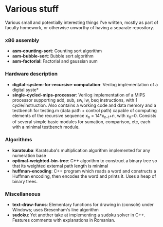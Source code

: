 # Various stuff
Various small and potentially interesting things I've written, mostly as part of faculty homework, or otherwise unworthy of having a separate repository.

### x86 assembly
* **asm-counting-sort**: Counting sort algorithm
* **asm-bubble-sort**: Bubble sort algorithm
* **asm-factorial**: Factorial and gaussian sum

### Hardware description
* **digital-system-for-recursive-computation**: Verilog implementation of a digital syste*
* **single-cycled-mips-processor**: Verilog implementation of a MIPS processor supporting add, sub, sw, lw, beq instructions, with 1 cycle/instruction. Also contains a working code and data memory and a testbench for testing.m (data path + control path) capable of computing elements of the recursive sequence x<sub>n</sub> = 14*x<sub>n-1</sub>+n, with x<sub>0</sub>=0. Consists of several simple basic modules for sumation, comparison, etc, each with a minimal testbench module.

### Algorithms
* **karatsuba**: Karatsuba's multiplication algorithm implemented for any numeration base
* **optimal-weighted-bin-tree**: C++ algorithm to construct a binary tree so that its weighted external path length is minimal
* **huffman-encoding**: C++ program which reads a word and constructs a Huffman encoding, then encodes the word and prints it. Uses a heap of binary trees.

### Miscellaneous
* **text-draw-funcs**: Elementary functions for drawing in (console) under Windows; uses Bresenham's line algorithm
* **sudoku**: Yet another take at implementing a sudoku solver in C++. Features comments with explanations in Romanian.
